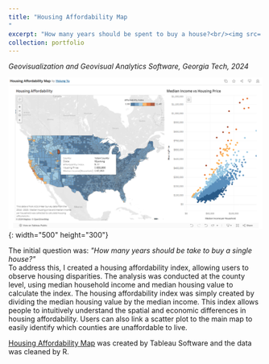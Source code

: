 ```yaml
---
title: "Housing Affordability Map
"
excerpt: "How many years should be spent to buy a house?<br/><img src='/images/housingmap.png'>{: width="500" height="300"}"
collection: portfolio
---
```

*Geovisualization and Geovisual Analytics Software, Georgia Tech, 2024* <br>

![images/housingmap](/images/housingmap.png){: width="500" height="300"}

The initial question was: *"How many years should be take to buy a single house?"* <br>
To address this, I created a housing affordability index, allowing users to observe housing disparities. The analysis was conducted at the county level, using median household income and median housing value to calculate the index. The housing affordability index was simply created by dividing the median housing value by the median income.
This index allows people to intuitively understand the spatial and economic differences in housing affordability. Users can also link a scatter plot to the main map to easily identify which counties are unaffordable to live.

[Housing Affordability Map](https://public.tableau.com/app/profile/hojung.yu/viz/HousingAffordabilityMap_17280173108570/Dashboard1?publish=yes) was created by Tableau Software and the data was cleaned by R. 
